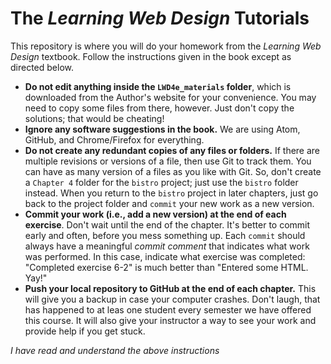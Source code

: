 # The *Learning Web Design* Tutorials

This repository is where you will do your homework from the *Learning Web Design* textbook. Follow the instructions given in the book except as directed below.

* **Do not edit anything inside the `LWD4e_materials` folder**, which is downloaded from the Author's website for your convenience. You may need to copy some files from there, however. Just don't copy the solutions; that would be cheating!
* **Ignore any software suggestions in the book.** We are using Atom, GitHub, and Chrome/Firefox for everything.
* **Do not create any redundant copies of any files or folders.** If there are multiple revisions or versions of a file, then use Git to track them. You can have as many version of a files as you like with Git. So, don't create a `Chapter 4` folder for the `bistro` project; just use the `bistro` folder instead. When you return to the `bistro` project in later chapters, just go back to the project folder and `commit` your new work as a new version.
* **Commit your work (i.e., add a new version) at the end of each exercise**. Don't wait until the end of the chapter. It's better to commit early and often, before you mess something up. Each `commit` should always have a meaningful *commit comment* that indicates what work was performed. In this case, indicate what exercise was completed: "Completed exercise 6-2" is much better than "Entered some HTML. Yay!"
* **Push your local repository to GitHub at the end of each chapter.** This will give you a backup in case your computer crashes. Don't laugh, that has happened to at leas one student every semester we have offered this course. It will also give your instructor a way to see your work and provide help if you get stuck.

*I have read and understand the above instructions* 
